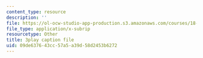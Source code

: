 ```yaml
---
content_type: resource
description: ''
file: https://ol-ocw-studio-app-production.s3.amazonaws.com/courses/18-086-mathematical-methods-for-engineers-ii-spring-2006/09de637643cc57a5a39d58d2453b6272_xzUOJ-uQ8F0.vtt
file_type: application/x-subrip
resourcetype: Other
title: 3play caption file
uid: 09de6376-43cc-57a5-a39d-58d2453b6272
---
```

